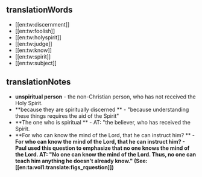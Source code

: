 ## translationWords

* [[en:tw:discernment]]
* [[en:tw:foolish]]
* [[en:tw:holyspirit]]
* [[en:tw:judge]]
* [[en:tw:know]]
* [[en:tw:spirit]]
* [[en:tw:subject]]

## translationNotes

* **unspiritual person** - the non-Christian person, who has not received the Holy Spirit.
* **because they are spiritually discerned ** - "because understanding these things requires the aid of the Spirit"
* **The one who is spiritual ** - AT: "the believer, who has received the Spirit.
* **For who can know the mind of the Lord, that he can instruct him? ** - <b>For who can know the mind of the Lord, that he can instruct him? <b>- Paul used this question to emphasize that no one knows the mind of the Lord. AT: "No one can know the mind of the Lord. Thus, no one can teach him anything he doesn't already know." (See: [[en:ta:vol1:translate:figs_rquestion]])

